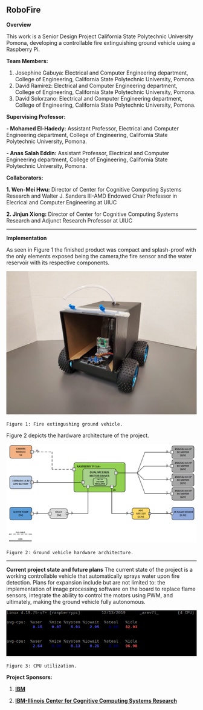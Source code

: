 ## RoboFire

**Overview**

This work is a Senior Design Project California State Polytechnic University Pomona, developing a controllable fire extinguishing ground vehicle using a Raspberry Pi.

**Team Members:**

1. Josephine Gabuya: Electrical and Computer Engineering department, College of Engineering, California State Polytechnic University, Pomona. 
2. David Ramirez: Electrical and Computer Engineering department, College of Engineering, California State Polytechnic University, Pomona.  
3. David Solorzano: Electrical and Computer Engineering department, College of Engineering, California State Polytechnic University, Pomona.  
    
**Supervising Professor:** 

**- Mohamed El-Hadedy:** Assistant Professor, Electrical and Computer Engineering department, College of Engineering, California State Polytechnic University, Pomona.

**- Anas Salah Eddin:** Assistant Professor, Electrical and Computer Engineering department, College of Engineering, California State Polytechnic University, Pomona.


**Collaborators:**

**1. Wen-Mei Hwu:**  Director of Center for Cognitive Computing Systems Research and Walter J. Sanders III-AMD Endowed Chair Professor in Elecrical and Computer Engineering at UIUC 

**2. Jinjun Xiong:** Director of Center for Cognitive Computing Systems Research and Adjunct Research Professor at UIUC  
 



--------------------------------------


**Implementation**

As seen in Figure 1 the finished product was compact and splash-proof with the only elements exposed being the camera,the fire sensor and the water reservoir with its respective components. 

<p align="center">
<img src= "https://github.com/Reconfigurable-Computing-CalPoly-Pomona/RoboFire/blob/master/diagonal.jpeg" >

	Figure 1: Fire extingushing ground vehicle.
</p>



Figure 2 depicts the hardware architecture of the project.

<p align="center">
<img src= "https://github.com/Reconfigurable-Computing-CalPoly-Pomona/RoboFire/blob/master/Elec_arch.PNG" >
	

	Figure 2: Ground vehicle hardware architecture.
</p>


--------------------------------------


**Current project state and future plans**
The current state of the project is a working controllable vehicle that automatically sprays water upon fire detection. Plans for expansion include but are not limited to: the implementation of image processing software on the board to replace flame sensors, integrate the ability to control the motors using PWM, and ultimately, making the ground vehicle fully autonomous. 

<p align="center">
<img src= "https://github.com/Reconfigurable-Computing-CalPoly-Pomona/RoboFire/blob/master/Capture2.PNG" >

	Figure 3: CPU utilization.
</p>

**Project Sponsors:**

1. **[IBM](https://www.ibm.com)**

2. **[IBM-Illinois Center for Cognitive Computing Systems Research](https://www.c3sr.com/)**

